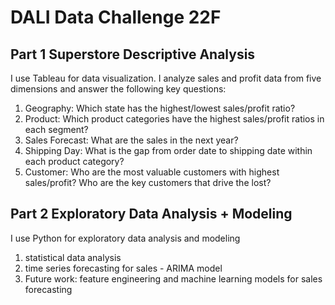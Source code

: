# DALI Data Challenge 22F

## Part 1 Superstore Descriptive Analysis

I use Tableau for data visualization. I analyze sales and profit data from five dimensions and answer the following key questions:

1. Geography: Which state has the highest/lowest sales/profit ratio? 
2. Product: Which product categories have the highest sales/profit ratios in each segment?
3. Sales Forecast: What are the sales in the next year?
4. Shipping Day: What is the gap from order date to shipping date within each product category?
5. Customer: Who are the most valuable customers with highest sales/profit? Who are the key customers that drive the lost?


## Part 2 Exploratory Data Analysis + Modeling

I use Python for exploratory data analysis and modeling

1. statistical data analysis
2. time series forecasting for sales - ARIMA model
3. Future work: feature engineering and machine learning models for sales forecasting
